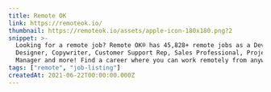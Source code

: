 ```yaml
---
title: Remote OK
link: https://remoteok.io/
thumbnail: https://remoteok.io/assets/apple-icon-180x180.png?2
snippet: >-
  Looking for a remote job? Remote OK® has 45,828+ remote jobs as a Developer,
  Designer, Copywriter, Customer Support Rep, Sales Professional, Project
  Manager and more! Find a career where you can work remotely from anywhere.
tags: ["remote", "job-listing"]
createdAt: 2021-06-22T00:00:00.000Z
---
```

